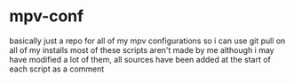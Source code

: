 # mpv-conf
basically just a repo for all of my mpv configurations so i can use git pull on all of my installs
most of these scripts aren't made by me although i may have modified a lot of them, all sources have been added at the start of each script as a comment